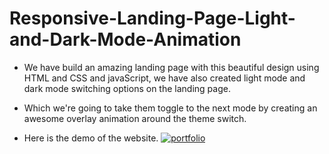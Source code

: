 # Responsive-Landing-Page-Light-and-Dark-Mode-Animation

- We have build an amazing landing page with this beautiful design using  HTML and CSS and javaScript, we have also created light mode and dark mode switching options on the landing page. 

- Which we're going to take them toggle to the next mode by creating an awesome overlay animation around the theme switch.

- Here is the demo of the website. 
[![portfolio](https://img.shields.io/badge/website-000?style=for-the-badge&logo=ko-fi&logoColor=white)](https://rupesshhh.github.io/Prodigy_WD_01/)


